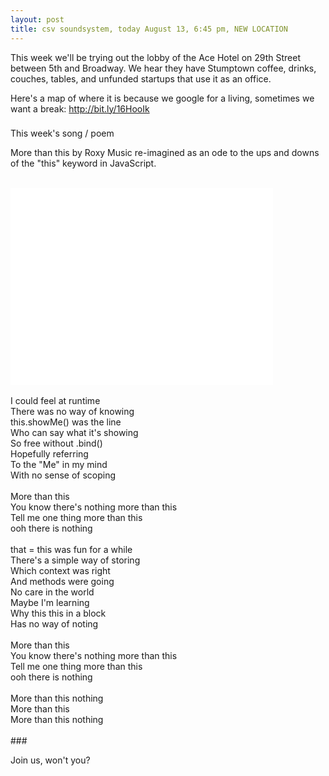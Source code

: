 ```yaml
---
layout: post
title: csv soundsystem, today August 13, 6:45 pm, NEW LOCATION
---
```



This week we'll be trying out the lobby of the Ace Hotel on 29th Street between 5th and Broadway. We hear they have Stumptown coffee, drinks, couches, tables, and unfunded startups that use it as an office.

Here's a map of where it is because we google for a living, sometimes we want a break: http://bit.ly/16HooIk 

###
This week's song / poem

More than this by Roxy Music re-imagined as an ode to the ups and downs of the "this" keyword in JavaScript.<br/>
<br/>
<iframe width="420" height="315" src="//www.youtube.com/embed/kOnde5c7OG8" frameborder="0" allowfullscreen></iframe>
<br/>
<br/>
I could feel at runtime<br/>
There was no way of knowing<br/>
this.showMe() was the line<br/>
Who can say what it's showing<br/>
So free without .bind()<br/>
Hopefully referring<br/>
To the "Me" in my mind<br/>
With no sense of scoping<br/>
<br/>
More than this<br/>
You know there's nothing more than this <br/>
Tell me one thing more than this <br/>
ooh there is nothing<br/>
<br/>
that = this was fun for a while<br/>
There's a simple way of storing<br/>
Which context was right<br/>
And methods were going<br/>
No care in the world<br/>
Maybe I'm learning<br/>
Why this this in a block<br/>
Has no way of noting<br/>
<br/>
More than this<br/>
You know there's nothing more than this<br/> 
Tell me one thing more than this <br/>
ooh there is nothing<br/>
<br/>
More than this nothing<br/>
More than this<br/>
More than this nothing<br/>
<br/>
###

Join us, won't you?
